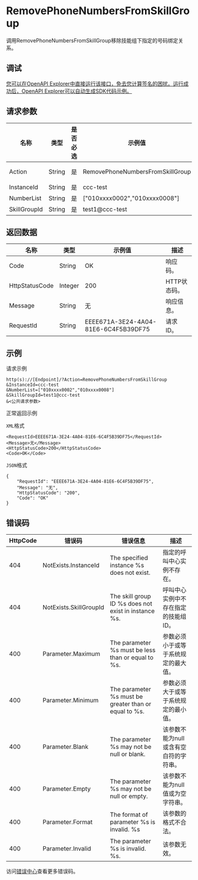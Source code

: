 # RemovePhoneNumbersFromSkillGroup

调用RemovePhoneNumbersFromSkillGroup移除技能组下指定的号码绑定关系。

## 调试

[您可以在OpenAPI Explorer中直接运行该接口，免去您计算签名的困扰。运行成功后，OpenAPI Explorer可以自动生成SDK代码示例。](https://api.aliyun.com/#product=CCC&api=RemovePhoneNumbersFromSkillGroup&type=RPC&version=2020-07-01)

## 请求参数

|名称|类型|是否必选|示例值|描述|
|--|--|----|---|--|
|Action|String|是|RemovePhoneNumbersFromSkillGroup|系统规定参数。取值：RemovePhoneNumbersFromSkillGroup。 |
|InstanceId|String|是|ccc-test|呼叫中心实例ID。 |
|NumberList|String|是|\["010xxxx0002","010xxxx0008"\]|解绑的号码列表。 |
|SkillGroupId|String|是|test1@ccc-test|解绑的技能组ID。 |

## 返回数据

|名称|类型|示例值|描述|
|--|--|---|--|
|Code|String|OK|响应码。 |
|HttpStatusCode|Integer|200|HTTP状态码。 |
|Message|String|无|响应信息。 |
|RequestId|String|EEEE671A-3E24-4A04-81E6-6C4F5B39DF75|请求ID。 |

## 示例

请求示例

```
http(s)://[Endpoint]/?Action=RemovePhoneNumbersFromSkillGroup
&InstanceId=ccc-test
&NumberList=["010xxxx0002","010xxxx0008"]
&SkillGroupId=test1@ccc-test
&<公共请求参数>
```

正常返回示例

`XML`格式

```
<RequestId>EEEE671A-3E24-4A04-81E6-6C4F5B39DF75</RequestId>
<Message>无</Message>
<HttpStatusCode>200</HttpStatusCode>
<Code>OK</Code>
```

`JSON`格式

```
{
	"RequestId": "EEEE671A-3E24-4A04-81E6-6C4F5B39DF75",
	"Message": "无",
	"HttpStatusCode": "200",
	"Code": "OK"
}
```

## 错误码

|HttpCode|错误码|错误信息|描述|
|--------|---|----|--|
|404|NotExists.InstanceId|The specified instance %s does not exist.|指定的呼叫中心实例不存在。|
|404|NotExists.SkillGroupId|The skill group ID %s does not exist in instance %s.|呼叫中心实例中不存在指定的技能组ID。|
|400|Parameter.Maximum|The parameter %s must be less than or equal to %s.|参数必须小于或等于系统规定的最大值。|
|400|Parameter.Minimum|The parameter %s must be greater than or equal to %s.|参数必须大于或等于系统规定的最小值。|
|400|Parameter.Blank|The parameter %s may not be null or blank.|该参数不能为null或含有空白符的字符串。|
|400|Parameter.Empty|The parameter %s may not be null or empty.|该参数不能为null值或为空字符串。|
|400|Parameter.Format|The format of parameter %s is invalid. %s|该参数的格式不合法。|
|400|Parameter.Invalid|The parameter %s is invalid. %s.|该参数无效。|

访问[错误中心](https://error-center.aliyun.com/status/product/CCC)查看更多错误码。

